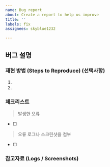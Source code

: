 ```yaml
---
name: Bug report
about: Create a report to help us improve
title: ''
labels: fix
assignees: skyblue1232

---
```


## 버그 설명
<!-- 발견한 버그에 대한 설명을 간단히 작성해주세요. -->

### 재현 방법 (Steps to Reproduce) (선택사항)
1. 
2. 

### 체크리스트
> 발생한 오류
- [ ] 
> 오류 로그나 스크린샷을 첨부
- [ ] 

### 참고자료 (Logs / Screenshots)
<!-- 관련된 에러 로그, 스크린샷 등을 첨부해주세요. -->
